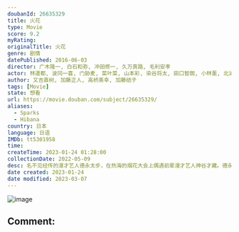 ```yaml
---
doubanId: 26635329
title: 火花
type: Movie
score: 9.2
myRating: 
originalTitle: 火花
genre: 剧情
datePublished: 2016-06-03
director: 广木隆一, 白石和弥, 冲田修一, 久万真路, 毛利安孝
actor: 林遣都, 波冈一喜, 门胁麦, 菜叶菜, 山本彩, 染谷将太, 田口智朗, 小林薰, 北浦爱, 渡边哲, 奥田惠梨华, 德永绘里, 村田秀亮, 好井, 渡边大知, 小野花梨, 井下昌城, 高桥玛莉润, 梅舟惟永, 逢见亮太, 榎木纱里奈, 阿信, 竹财辉之助, 松永拓野, 三浦诚己
author: 又吉直树, 加藤正人, 高桥美幸, 加藤结子
tags: [Movie]
state: 想看
url: https://movie.douban.com/subject/26635329/
aliases:
  - Sparks
  - Hibana
country: 日本
language: 日语
IMDb: tt5301958
time: 
createTime: 2023-01-24 01:28:00
collectionDate: 2022-05-09
desc: 名不见经传的漫才艺人德永太步，在热海的烟花大会上偶遇前辈漫才艺人神谷才藏。德永答应为对方著书立传，由此得以拜入神谷的门下。神谷的搞笑天赋固然令人折服，此外他极具感染力的人情味更是将德永深深吸引。面对这...
date created: 2023-01-24
date modified: 2023-03-07
---
```


![image](p2329051227.jpg)

Comment:
---
